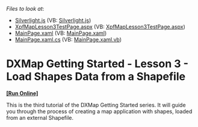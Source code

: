 <!-- default file list -->
*Files to look at*:

* [Silverlight.js](./CS/XpfMapLesson3.Web/Silverlight.js) (VB: [Silverlight.js](./VB/XpfMapLesson3.Web/Silverlight.js))
* [XpfMapLesson3TestPage.aspx](./CS/XpfMapLesson3.Web/XpfMapLesson3TestPage.aspx) (VB: [XpfMapLesson3TestPage.aspx](./VB/XpfMapLesson3.Web/XpfMapLesson3TestPage.aspx))
* [MainPage.xaml](./CS/XpfMapLesson3/MainPage.xaml) (VB: [MainPage.xaml](./VB/XpfMapLesson3/MainPage.xaml))
* [MainPage.xaml.cs](./CS/XpfMapLesson3/MainPage.xaml.cs) (VB: [MainPage.xaml.vb](./VB/XpfMapLesson3/MainPage.xaml.vb))
<!-- default file list end -->
# DXMap Getting Started - Lesson 3 - Load Shapes Data from a Shapefile
<!-- run online -->
**[[Run Online]](https://codecentral.devexpress.com/e3646)**
<!-- run online end -->


<p>This is the third tutorial of the DXMap Getting Started series. It will guide you through the process of creating a map application with shapes, loaded from an external Shapefile.</p><br />


<br/>


